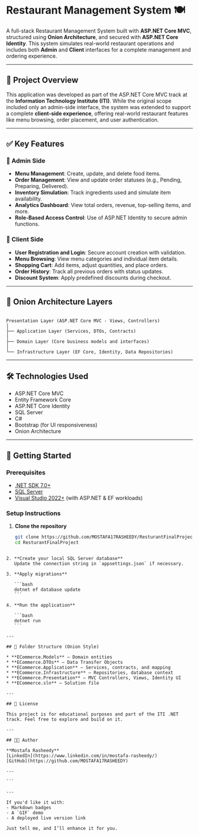 
# Restaurant Management System 🍽️

A full-stack Restaurant Management System built with **ASP.NET Core MVC**, structured using **Onion Architecture**, and secured with **ASP.NET Core Identity**. This system simulates real-world restaurant operations and includes both **Admin** and **Client** interfaces for a complete management and ordering experience.

---

## 📌 Project Overview

This application was developed as part of the ASP.NET Core MVC track at the **Information Technology Institute (ITI)**. While the original scope included only an admin-side interface, the system was extended to support a complete **client-side experience**, offering real-world restaurant features like menu browsing, order placement, and user authentication.

---

## ✅ Key Features

### 🔐 Admin Side
- **Menu Management**: Create, update, and delete food items.
- **Order Management**: View and update order statuses (e.g., Pending, Preparing, Delivered).
- **Inventory Simulation**: Track ingredients used and simulate item availability.
- **Analytics Dashboard**: View total orders, revenue, top-selling items, and more.
- **Role-Based Access Control**: Use of ASP.NET Identity to secure admin functions.

### 👥 Client Side
- **User Registration and Login**: Secure account creation with validation.
- **Menu Browsing**: View menu categories and individual item details.
- **Shopping Cart**: Add items, adjust quantities, and place orders.
- **Order History**: Track all previous orders with status updates.
- **Discount System**: Apply predefined discounts during checkout.

---

## 🧱 Onion Architecture Layers

```

Presentation Layer (ASP.NET Core MVC - Views, Controllers)
│
├── Application Layer (Services, DTOs, Contracts)
│
├── Domain Layer (Core business models and interfaces)
│
└── Infrastructure Layer (EF Core, Identity, Data Repositories)

````

---

## 🛠️ Technologies Used

- ASP.NET Core MVC
- Entity Framework Core
- ASP.NET Core Identity
- SQL Server
- C#
- Bootstrap (for UI responsiveness)
- Onion Architecture

---

## 🚀 Getting Started

### Prerequisites
- [.NET SDK 7.0+](https://dotnet.microsoft.com/download)
- [SQL Server](https://www.microsoft.com/en-us/sql-server/)
- [Visual Studio 2022+](https://visualstudio.microsoft.com/) (with ASP.NET & EF workloads)

### Setup Instructions

1. **Clone the repository**
   ```bash
   git clone https://github.com/MOSTAFA17RASHEEDY/ResturantFinalProject.git
   cd ResturantFinalProject
````

2. **Create your local SQL Server database**
   Update the connection string in `appsettings.json` if necessary.

3. **Apply migrations**

   ```bash
   dotnet ef database update
   ```

4. **Run the application**

   ```bash
   dotnet run
   ```

---

## 📂 Folder Structure (Onion Style)

* **ECommerce.Models** – Domain entities
* **ECommerce.DTOs** – Data Transfer Objects
* **ECommerce.Application** – Services, contracts, and mapping
* **ECommerce.Infrastructure** – Repositories, database context
* **ECommerce.Presentation** – MVC Controllers, Views, Identity UI
* **ECommerce.sln** – Solution file

---

## 📄 License

This project is for educational purposes and part of the ITI .NET track. Feel free to explore and build on it.

---

## 👨‍💻 Author

**Mostafa Rasheedy**
[LinkedIn](https://www.linkedin.com/in/mostafa-rasheedy/)
[GitHub](https://github.com/MOSTAFA17RASHEEDY)

---

```

---

If you'd like it with:
- Markdown badges
- A `GIF` demo
- A deployed live version link

Just tell me, and I’ll enhance it for you.

